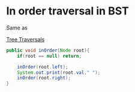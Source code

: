 # In order traversal in BST

Same as 

[Tree Traversals](Tree%20Traversals%20c679cd44ef6340a3a1b40d2ec52446d9.md)

```java
public void inOrder(Node root){
	if(root == null) return;

	inOrder(root.left);
	System.out.print(root.val," ");
	inOrder(root.right);
}
```